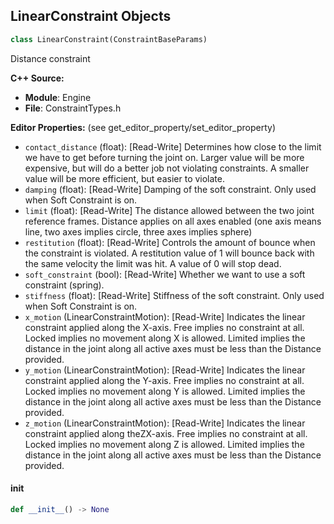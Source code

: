 ## LinearConstraint Objects

```python
class LinearConstraint(ConstraintBaseParams)
```

Distance constraint

**C++ Source:**

- **Module**: Engine
- **File**: ConstraintTypes.h

**Editor Properties:** (see get_editor_property/set_editor_property)

- ``contact_distance`` (float):  [Read-Write] Determines how close to the limit we have to get before turning the joint on. Larger value will be more expensive, but will do a better job not violating constraints. A smaller value will be more efficient, but easier to violate.
- ``damping`` (float):  [Read-Write] Damping of the soft constraint. Only used when Soft Constraint is on.
- ``limit`` (float):  [Read-Write] The distance allowed between the two joint reference frames. Distance applies on all axes enabled (one axis means line, two axes implies circle, three axes implies sphere)
- ``restitution`` (float):  [Read-Write] Controls the amount of bounce when the constraint is violated. A restitution value of 1 will bounce back with the same velocity the limit was hit. A value of 0 will stop dead.
- ``soft_constraint`` (bool):  [Read-Write] Whether we want to use a soft constraint (spring).
- ``stiffness`` (float):  [Read-Write] Stiffness of the soft constraint. Only used when Soft Constraint is on.
- ``x_motion`` (LinearConstraintMotion):  [Read-Write] Indicates the linear constraint applied along the X-axis. Free implies no constraint at all. Locked implies no movement along X is allowed. Limited implies the distance in the joint along all active axes must be less than the Distance provided.
- ``y_motion`` (LinearConstraintMotion):  [Read-Write] Indicates the linear constraint applied along the Y-axis. Free implies no constraint at all. Locked implies no movement along Y is allowed. Limited implies the distance in the joint along all active axes must be less than the Distance provided.
- ``z_motion`` (LinearConstraintMotion):  [Read-Write] Indicates the linear constraint applied along theZX-axis. Free implies no constraint at all. Locked implies no movement along Z is allowed. Limited implies the distance in the joint along all active axes must be less than the Distance provided.

<a id="unreal.LinearConstraint.__init__"></a>

#### __init__

```python
def __init__() -> None
```

<a id="unreal.ConeConstraint"></a>